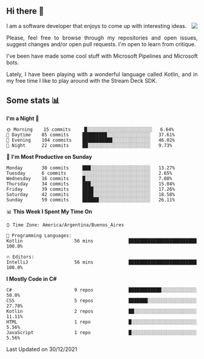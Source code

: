 ## Hi there :slightly_smiling_face:

<img src="https://github-readme-stats.vercel.app/api?username=victorgrycuk&show_icons=true&count_private=true&title_color=F7941E&icon_color=F7941E" align="right">

<p align="justify">
I am a software developer that enjoys to come up with interesting ideas.
<p/>

<p align= "justify">
Please, feel free to browse through my repositories and open issues, suggest changes and/or open pull requests. I'm open to learn from critique.
<p/>


<p align= "justify">
I've been have made some cool stuff with Microsoft Pipelines and Microsoft bots.
<p/>

<p align= "justify">
Lately, I have been playing with a wonderful language called Kotlin, and in my free time I like to play around with the Stream Deck SDK.
<p/>

## Some stats :bar_chart:
<!--START_SECTION:waka-->
**I'm a Night 🦉** 

```text
🌞 Morning    15 commits     █░░░░░░░░░░░░░░░░░░░░░░░░   6.64% 
🌆 Daytime    85 commits     █████████░░░░░░░░░░░░░░░░   37.61% 
🌃 Evening    104 commits    ███████████░░░░░░░░░░░░░░   46.02% 
🌙 Night      22 commits     ██░░░░░░░░░░░░░░░░░░░░░░░   9.73%

```
📅 **I'm Most Productive on Sunday** 

```text
Monday       30 commits     ███░░░░░░░░░░░░░░░░░░░░░░   13.27% 
Tuesday      6 commits      ░░░░░░░░░░░░░░░░░░░░░░░░░   2.65% 
Wednesday    16 commits     █░░░░░░░░░░░░░░░░░░░░░░░░   7.08% 
Thursday     34 commits     ███░░░░░░░░░░░░░░░░░░░░░░   15.04% 
Friday       39 commits     ████░░░░░░░░░░░░░░░░░░░░░   17.26% 
Saturday     42 commits     ████░░░░░░░░░░░░░░░░░░░░░   18.58% 
Sunday       59 commits     ██████░░░░░░░░░░░░░░░░░░░   26.11%

```


📊 **This Week I Spent My Time On** 

```text
⌚︎ Time Zone: America/Argentina/Buenos_Aires

💬 Programming Languages: 
Kotlin                   56 mins             █████████████████████████   100.0%

🔥 Editors: 
IntelliJ                 56 mins             █████████████████████████   100.0%

```

**I Mostly Code in C#** 

```text
C#                       9 repos             ████████████░░░░░░░░░░░░░   50.0% 
CSS                      5 repos             ███████░░░░░░░░░░░░░░░░░░   27.78% 
Kotlin                   2 repos             ██░░░░░░░░░░░░░░░░░░░░░░░   11.11% 
HTML                     1 repo              █░░░░░░░░░░░░░░░░░░░░░░░░   5.56% 
JavaScript               1 repo              █░░░░░░░░░░░░░░░░░░░░░░░░   5.56%

```



 Last Updated on 30/12/2021
<!--END_SECTION:waka-->
